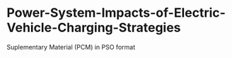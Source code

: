 # Power-System-Impacts-of-Electric-Vehicle-Charging-Strategies
Suplementary Material (PCM) in PSO format
